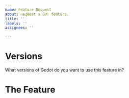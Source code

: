 ```yaml
---
name: Feature Request
about: Request a GUT feature.
title: ''
labels: ''
assignees: ''

---
```


# Versions
What versions of Godot do you want to use this feature in?


# The Feature
